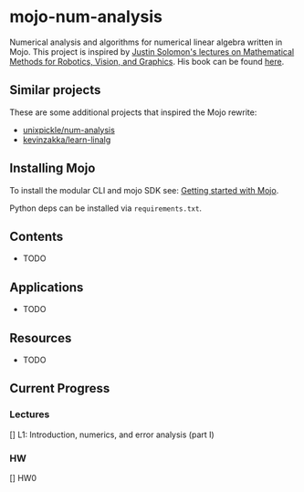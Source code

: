 # mojo-num-analysis

Numerical analysis and algorithms for numerical linear algebra written in Mojo. This project is inspired by [Justin Solomon's lectures on Mathematical Methods for Robotics, Vision, and Graphics](https://www.youtube.com/playlist?list=PLQ3UicqQtfNvQ_VzflHYKhAqZiTxOkSwi). His book can be found [here](https://people.csail.mit.edu/jsolomon/share/book/numerical_book.pdf).

## Similar projects

These are some additional projects that inspired the Mojo rewrite:

* [unixpickle/num-analysis](https://github.com/unixpickle/num-analysis?tab=readme-ov-file)
* [kevinzakka/learn-linalg](https://github.com/kevinzakka/learn-linalg?tab=readme-ov-file)

## Installing Mojo

To install the modular CLI and mojo SDK see: [Getting started with Mojo](https://docs.modular.com/mojo/manual/get-started/).

Python deps can be installed via `requirements.txt`.

## Contents

* TODO
  
## Applications

* TODO

## Resources

* TODO

## Current Progress

### Lectures

[] L1: Introduction, numerics, and error analysis (part I)

### HW

[] HW0
